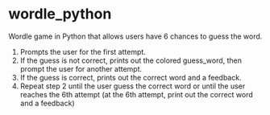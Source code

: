 # wordle_python
Wordle game in Python that allows users have 6 chances to guess the
word.
1. Prompts the user for the first attempt.
2. If the guess is not correct, prints out the colored guess_word,
then prompt the user for another attempt.
3. If the guess is correct, prints out the correct word and a feedback.
4. Repeat step 2 until the user guess the correct word or until the user
reaches the 6th attempt (at the 6th attempt, print out the correct word
and a feedback)
